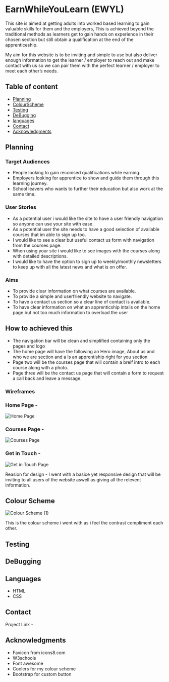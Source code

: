 # EarnWhileYouLearn (EWYL)

This site is aimed at getting adults into worked based learning to gain valuable skills for them and the employers, This is achieved beyond the traditional methods as learners get to gain hands on experience in their chosen section but still obtain a qualification at the end of the apprenticeship.

My aim for this website is to be inviting and simple to use but also deliver enough information to get the learner / employer to reach out and make contact with us so we can pair them with the perfect learner / employer to meet each other’s needs.


## Table of content

 - [Planning](#Planning)
 - [ColourScheme](#Colourscheme)
 - [Testing](#Testing)
 - [DeBugging](#DeBugging)
 - [languages](#Languages)
 - [Contact](#Contact)
 - [Acknowledgments](#Acknowledgments)

   
 ## Planning

### Target Audiences
   * People looking to gain reconised qualifications while earning.
   * Employers looking for apprentice to show and guide them through this learning journey.
   * School leavers who wants to further their education but also work at the same time.

### User Stories
   
   * As a potential user i would like the site to have a user friendly navigation so anyone can use your site with ease.
   * As a potential user the site needs to have a good selection of available courses that im able to sign up too.
   * I would like to see a clear but useful contact us form with navigation from the courses page.
   * When using your site i would like to see images with the courses along with detailed descriptions.
   * I would like to have the option to sign up to weekly/monthly newsletters to keep up with all the latest news and what is on offer.

### Aims
   * To provide clear information on what courses are available.
   * To provide a simple and userfriendly website to navigate.
   * To have a contact us section so a clear line of contact is available.
   * To have clear information on what an apprenticship intails on the home page but not too much information to overload the user
     
## How to achieved this
   * The navigation bar will be clean and simplified containing only the pages and logo
   * The home page will have the following an Hero image, About us and who we are section and a Is an apprentiship right for you section
   * Page two will be the courses page that will contain a breif intro to each course along with a photo.
   * Page three will be the contact us page that will contain a form to request a call back and leave a message.


 ### Wireframes

 ### Home Page - 

![Home Page](https://github.com/user-attachments/assets/2a1c2f8f-249d-4f3f-bdc3-014ac1624cca)

### Courses Page -

![Courses Page](https://github.com/user-attachments/assets/7d118bb5-270c-4a62-9da0-23022039c98e)

### Get in Touch -

![Get in Touch Page](https://github.com/user-attachments/assets/6fad31c2-83eb-4dc0-a6df-09582788e2af)


Reasion for design - I went with a basice yet responsive design that will be inviting to all users of the website aswell as giving all the relevent information.
 
## Colour Scheme

![Colour Scheme (1)](https://github.com/user-attachments/assets/8a3b91fc-59a6-4c75-9a7b-6f1169675890)

This is the colour scheme i went with as i feel the contrast compliment each other.

## Testing



## DeBugging


## Languages
* HTML
* CSS


## Contact

Project Link - 

## Acknowledgments 
 * Favicon from icons8.com
 * W3schools
 * Font awesome
 * Coolers for my colour scheme
 * Bootstrap for custom button
